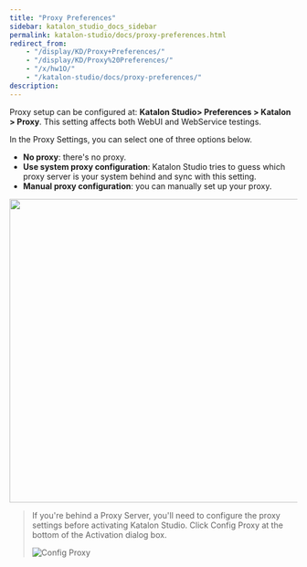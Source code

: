 ```yaml
---
title: "Proxy Preferences" 
sidebar: katalon_studio_docs_sidebar
permalink: katalon-studio/docs/proxy-preferences.html 
redirect_from:
    - "/display/KD/Proxy+Preferences/"
    - "/display/KD/Proxy%20Preferences/"
    - "/x/hw1O/"
    - "/katalon-studio/docs/proxy-preferences/"
description: 
---
```

Proxy setup can be configured at: **Katalon Studio> Preferences > Katalon > Proxy**. This setting affects both WebUI and WebService testings.

In the Proxy Settings, you can select one of three options below.

* **No proxy**: there's no proxy.
* **Use system proxy configuration**: Katalon Studio tries to guess which proxy server is your system behind and sync with this setting.
* **Manual proxy configuration**: you can manually set up your proxy.

<img src="https://github.com/katalon-studio/docs-images/raw/master/katalon-studio/docs/proxy-preferences/proxy.png" width="671" height="532">

> If you're behind a Proxy Server, you'll need to configure the proxy settings before activating Katalon Studio. Click Config Proxy at the bottom of the Activation dialog box.
>
> ![Config Proxy](https://github.com/katalon-studio/docs-images/raw/master/katalon-studio/docs/proxy-preferences/image2017-7-2-213A403A23.png)

